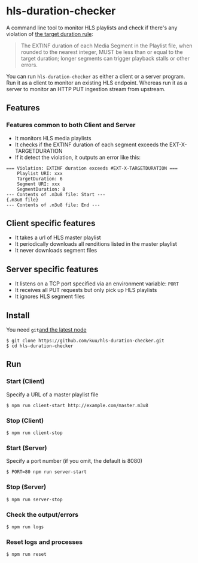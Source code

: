 # hls-duration-checker
A command line tool to monitor HLS playlists and check if there's any violation of [the target duration rule](https://tools.ietf.org/html/rfc8216#section-4.3.3.1):

> The EXTINF duration of each Media Segment in the Playlist file, when rounded to the nearest integer, MUST be less than or equal to the target duration; longer segments can trigger playback stalls or other errors.

You can run `hls-duration-checker` as either a client or a server program. Run it as a client to monitor an existing HLS endpoint. Whereas run it as a server to monitor an HTTP PUT ingestion stream from upstream.

## Features

### Features common to both Client and Server

* It monitors HLS media playlists
* It checks if the EXTINF duration of each segment exceeds the EXT-X-TARGETDURATION
* If it detect the violation, it outputs an error like this:
```
=== Violation: EXTINF duration exceeds #EXT-X-TARGETDURATION ===
    Playlist URI: xxx
    TargetDuration: 6
    Segment URI: xxx
    SegmentDuration: 8
--- Contents of .m3u8 file: Start ---
{.m3u8 file}
--- Contents of .m3u8 file: End ---
```
## Client specific features

* It takes a url of HLS master playlist
* It periodically downloads all renditions listed in the master playlist
* It never downloads segment files

## Server specific features

* It listens on a TCP port specified via an environment variable: `PORT`
* It receives all PUT requests but only pick up HLS playlists
* It ignores HLS segment files


## Install
You need `git`[and the latest node](https://nodejs.org/en/)
```
$ git clone https://github.com/kuu/hls-duration-checker.git
$ cd hls-duration-checker
```

## Run
### Start (Client)
Specify a URL of a master playlist file
```
$ npm run client-start http://example.com/master.m3u8
```
### Stop (Client)
```
$ npm run client-stop
```
### Start (Server)
Specify a port number (if you omit, the default is 8080)
```
$ PORT=80 npm run server-start
```

### Stop (Server)
```
$ npm run server-stop
```

### Check the output/errors
```
$ npm run logs
```

### Reset logs and processes
```
$ npm run reset
```
